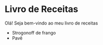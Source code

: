 # Livro de Receitas #  

Olá! Seja bem-vindo ao meu livro de receitas  

 - Strogonoff de frango  
 - Pavê
